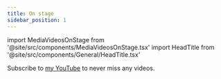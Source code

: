 ```yaml
---
title: On stage
sidebar_position: 1
---
```


import MediaVideosOnStage from '@site/src/components/MediaVideosOnStage.tsx'
import HeadTitle from '@site/src/components/General/HeadTitle.tsx'

<HeadTitle title="On Stage" />

Subscribe to [my YouTube](https://www.youtube.com/@$didierlopes/videos) to never miss any videos.

<MediaVideosOnStage />
